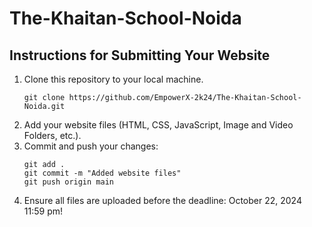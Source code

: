 # The-Khaitan-School-Noida
## Instructions for Submitting Your Website
1. Clone this repository to your local machine.
   ```
   git clone https://github.com/EmpowerX-2k24/The-Khaitan-School-Noida.git
   ```
2. Add your website files (HTML, CSS, JavaScript, Image and Video Folders, etc.).
3. Commit and push your changes:
   ```
   git add .
   git commit -m "Added website files"
   git push origin main
   ```
4. Ensure all files are uploaded before the deadline: October 22, 2024 11:59 pm!
